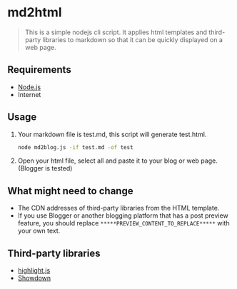 # md2html

> This is a simple nodejs cli script. It applies html templates and third-party libraries to markdown so that it can be quickly displayed on a web page.

## Requirements

- [Node.js](nodejs.org)
- Internet

## Usage

1. Your markdown file is test.md, this script will generate test.html.

   ```bash
   node md2blog.js -if test.md -of test
   ```

2. Open your html file, select all and paste it to your blog or web page. (Blogger is tested)

## What might need to change

- The CDN addresses of third-party libraries from the HTML template.
- If you use Blogger or another blogging platform that has a post preview feature, you should replace `*****PREVIEW_CONTENT_TO_REPLACE*****` with your own text.

## Third-party libraries

- [highlight.js](https://highlightjs.org/)
- [Showdown](https://showdownjs.com/)